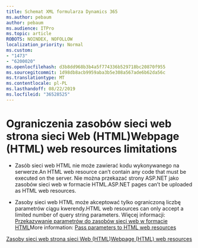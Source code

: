 ```yaml
---
title: Schemat XML formularza Dynamics 365
ms.author: pebaum
author: pebaum
ms.audience: ITPro
ms.topic: article
ROBOTS: NOINDEX, NOFOLLOW
localization_priority: Normal
ms.custom:
- "1473"
- "6200020"
ms.openlocfilehash: d3b8dd968b3b4a5f774336b529718bc20870f955
ms.sourcegitcommit: 1d98db8acb9959aba3b5e308a567ade6b62da56c
ms.translationtype: MT
ms.contentlocale: pl-PL
ms.lasthandoff: 08/22/2019
ms.locfileid: "36528525"
---
```

# <a name="webpage-html-web-resources-limitations"></a><span data-ttu-id="50f49-102">Ograniczenia zasobów sieci web strona sieci Web (HTML)</span><span class="sxs-lookup"><span data-stu-id="50f49-102">Webpage (HTML) web resources limitations</span></span>

* <span data-ttu-id="50f49-103">Zasób sieci web HTML nie może zawierać kodu wykonywanego na serwerze.</span><span class="sxs-lookup"><span data-stu-id="50f49-103">An HTML web resource can’t contain any code that must be executed on the server.</span></span> <span data-ttu-id="50f49-104">Nie można przekazać strony ASP.NET jako zasobów sieci web w formacie HTML.</span><span class="sxs-lookup"><span data-stu-id="50f49-104">ASP.NET pages can’t be uploaded as HTML web resources.</span></span>

* <span data-ttu-id="50f49-105">Zasoby sieci web HTML może akceptować tylko ograniczoną liczbę parametrów ciągu kwerendy.</span><span class="sxs-lookup"><span data-stu-id="50f49-105">HTML web resources can only accept a limited number of query string parameters.</span></span> <span data-ttu-id="50f49-106">Więcej informacji: [Przekazywanie parametrów do zasobów sieci web w formacie HTML](https://docs.microsoft.com/dynamics365/customer-engagement/developer/webpage-html-web-resources#BKMK_PassingParametersToWebResources)</span><span class="sxs-lookup"><span data-stu-id="50f49-106">More information: [Pass parameters to HTML web resources](https://docs.microsoft.com/dynamics365/customer-engagement/developer/webpage-html-web-resources#BKMK_PassingParametersToWebResources)</span></span>

[<span data-ttu-id="50f49-107">Zasoby sieci web strona sieci Web (HTML)</span><span class="sxs-lookup"><span data-stu-id="50f49-107">Webpage (HTML) web resources</span></span>](https://docs.microsoft.com/dynamics365/customer-engagement/developer/webpage-html-web-resources)
